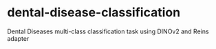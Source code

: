 # dental-disease-classification

Dental Diseases multi-class classification task using DINOv2 and Reins adapter
